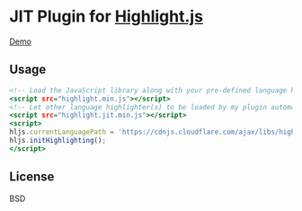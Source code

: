 JIT Plugin for [Highlight.js](https://github.com/highlightjs/highlight.js)
==========================================================================

[Demo](https://taufik-nurrohman.github.io/highlight.jit.js/index.html)

Usage
-----

~~~ .html
<!-- Load the JavaScript library along with your pre-defined language highlighter -->
<script src="highlight.min.js"></script>
<!-- Let other language highlighter(s) to be loaded by my plugin automatically -->
<script src="highlight.jit.min.js"></script>
<script>
hljs.currentLanguagePath = 'https://cdnjs.cloudflare.com/ajax/libs/highlight.js/10.0.3/languages/%s.min.js';
hljs.initHighlighting();
</script>
~~~

License
-------

BSD
